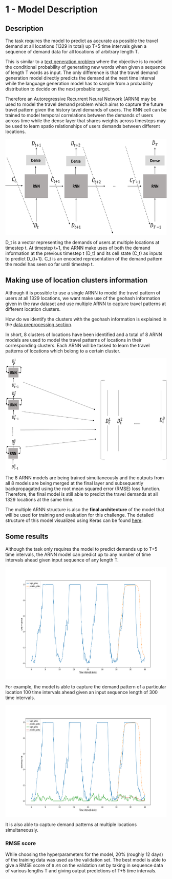 # 1 - Model Description 

## Description

The task requires the model to predict as accurate as possible the travel demand at all 
locations (1329 in total) up T+5 time intervals given a sequence of demand data for all locations of arbitrary length T.

This is similar to a [text generation problem](https://www.tensorflow.org/tutorials/sequences/text_generation) where the objective is to model the conditional probability of generating new words when given a sequence of length T words as input. The only difference is that 
the travel demand generation model directly predicts the demand at the next time interval while the language generation model has to sample from a probability distribution to decide on the next probable target.

Therefore an Autoregressive Recurrent Neural Network (ARNN) may be used to model the travel demand problem which aims to capture the future travel pattern given the history tavel demands of users. 
The RNN cell can be trained to model temporal correlations between the demands of users across time while the dense layer that shares weights across timesteps 
may be used to learn spatio relationships of users demands between different locations. 

<div>
<img src="https://raw.githubusercontent.com/Tanmengxuan/grab_traffic_management/master/images/arnn.png" alt="arnn" width="550px" height="300px" style="display: block;">
</div>


D_t is a vector representing the demands of users at multiple locations at timestep t.
At timestep t+1, the ARNN make uses of both the demand information at the previous timestep t (D_t) and its cell state (C_t) as inputs
to predict D_{t+1}. C_t is an encoded representation of the demand pattern the model has seen so far until timestep t. 

## Making use of location clusters information

Although it is possible to use a single ARNN to model the travel pattern of users at all 1329 locations, we want make use of the geohash information given in the raw dataset and use multiple ARNN to capture
travel patterns at different location clusters.

How do we identify the clusters with the geohash information is explained in the [data preprocessing section](https://github.com/Tanmengxuan/grab_traffic_management/tree/master/2_Data_Analysis).

In short, 8 clusters of locations have been identified and a total of 8 ARNN models are used to model the travel patterns of locations in their corresponding clusters. Each ARNN will be tasked to learn the travel patterns of locations which belong to a certain cluster. 


<div>
<img src="https://raw.githubusercontent.com/Tanmengxuan/grab_traffic_management/master/images/arnn_multiple.png" alt="arnn_multiple" width="550px" height="350px" style="display: block;">
</div>


The 8 ARNN models are being trained simultaneously and the outputs from all 8 models are being merged at the final layer and subsequently backpropagated using the root mean squared error (RMSE) loss function. 
Therefore, the final model is still able to predict the travel demands at all 1329 locations at the same time. 

The multiple ARNN structure is also the **final architecture** of the model that will be used for training and evaluation for this challenge.
The detailed structure of this model visualized using Keras can be found [here](https://github.com/Tanmengxuan/grab_traffic_management/blob/master/1_Model_Description/model.png).

## Some results

Although the task only requires the model to predict demands up to T+5 time intervals, the ARNN model can 
predict up to any number of time intervals ahead given input sequence of any length T.  


<div>
<img src="https://raw.githubusercontent.com/Tanmengxuan/grab_traffic_management/master/images/locations_1.png" alt="one" width="800px" height="350px" style="display: block;">
</div>


For example, the model is able to capture the demand pattern of a particular location 100 time intervals ahead given an input sequence length of 300 time intervals. 


<div>
<img src="https://raw.githubusercontent.com/Tanmengxuan/grab_traffic_management/master/images/locations_2.png" alt="two" width="800px" height="350px" style="display: block;">
</div>


It is also able to capture demand patterns at multiple locations simultaneously.

### RMSE score

While choosing the hyperparameters for the model, 20% (roughly 12 days) of the training data was used as the validation set.
The best model is able to give a RMSE score of `0.03` on the validation set by taking in sequence data of various lengths T and giving output predictions of T+5 time intervals. 


